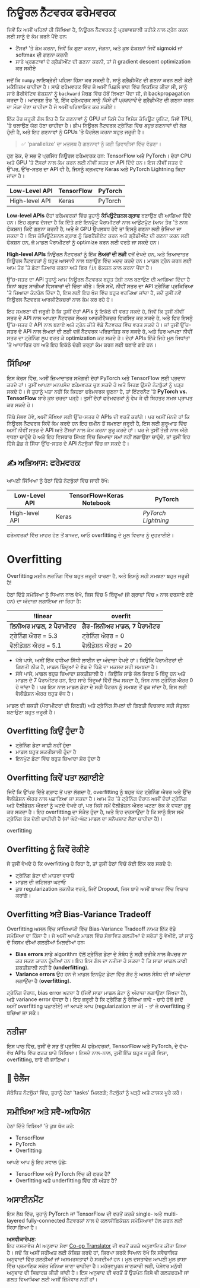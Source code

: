 <!--
CO_OP_TRANSLATOR_METADATA:
{
  "original_hash": "b5466bcedc3c75aa35476270362f626a",
  "translation_date": "2025-07-09T16:29:57+00:00",
  "source_file": "15-rag-and-vector-databases/data/frameworks.md",
  "language_code": "pa"
}
-->
# ਨਿਊਰਲ ਨੈੱਟਵਰਕ ਫਰੇਮਵਰਕ

ਜਿਵੇਂ ਕਿ ਅਸੀਂ ਪਹਿਲਾਂ ਹੀ ਸਿੱਖਿਆ ਹੈ, ਨਿਊਰਲ ਨੈੱਟਵਰਕ ਨੂੰ ਪ੍ਰਭਾਵਸ਼ਾਲੀ ਤਰੀਕੇ ਨਾਲ ਟ੍ਰੇਨ ਕਰਨ ਲਈ ਸਾਨੂੰ ਦੋ ਕੰਮ ਕਰਨੇ ਪੈਂਦੇ ਹਨ:

* ਟੈਂਸਰਾਂ 'ਤੇ ਕੰਮ ਕਰਨਾ, ਜਿਵੇਂ ਕਿ ਗੁਣਾ ਕਰਨਾ, ਜੋੜਨਾ, ਅਤੇ ਕੁਝ ਫੰਕਸ਼ਨਾਂ ਜਿਵੇਂ sigmoid ਜਾਂ softmax ਦੀ ਗਣਨਾ ਕਰਨੀ
* ਸਾਰੇ ਪ੍ਰਗਟਾਵਾਂ ਦੇ ਗ੍ਰੈਡੀਐਂਟ ਦੀ ਗਣਨਾ ਕਰਨੀ, ਤਾਂ ਜੋ gradient descent optimization ਕਰ ਸਕੀਏ

ਜਦੋਂ ਕਿ `numpy` ਲਾਇਬ੍ਰੇਰੀ ਪਹਿਲਾ ਹਿੱਸਾ ਕਰ ਸਕਦੀ ਹੈ, ਸਾਨੂੰ ਗ੍ਰੈਡੀਐਂਟ ਦੀ ਗਣਨਾ ਕਰਨ ਲਈ ਕੋਈ ਮਕੈਨਿਜ਼ਮ ਚਾਹੀਦਾ ਹੈ। ਸਾਡੇ ਫਰੇਮਵਰਕ ਵਿੱਚ ਜੋ ਅਸੀਂ ਪਿਛਲੇ ਭਾਗ ਵਿੱਚ ਵਿਕਸਿਤ ਕੀਤਾ ਸੀ, ਸਾਨੂੰ ਸਾਰੇ ਡੈਰੀਵੇਟਿਵ ਫੰਕਸ਼ਨਾਂ ਨੂੰ `backward` ਮੈਥਡ ਵਿੱਚ ਹੱਥੋਂ ਲਿਖਣਾ ਪੈਂਦਾ ਸੀ, ਜੋ backpropagation ਕਰਦਾ ਹੈ। ਆਦਰਸ਼ ਤੌਰ 'ਤੇ, ਇੱਕ ਫਰੇਮਵਰਕ ਸਾਨੂੰ *ਕਿਸੇ ਵੀ ਪ੍ਰਗਟਾਵੇ* ਦੇ ਗ੍ਰੈਡੀਐਂਟ ਦੀ ਗਣਨਾ ਕਰਨ ਦਾ ਮੌਕਾ ਦੇਣਾ ਚਾਹੀਦਾ ਹੈ ਜੋ ਅਸੀਂ ਪਰਿਭਾਸ਼ਿਤ ਕਰ ਸਕੀਏ।

ਇੱਕ ਹੋਰ ਜਰੂਰੀ ਗੱਲ ਇਹ ਹੈ ਕਿ ਗਣਨਾਵਾਂ ਨੂੰ GPU ਜਾਂ ਕਿਸੇ ਹੋਰ ਵਿਸ਼ੇਸ਼ ਕੰਪਿਊਟ ਯੂਨਿਟ, ਜਿਵੇਂ TPU, 'ਤੇ ਚਲਾਉਣ ਯੋਗ ਹੋਣਾ ਚਾਹੀਦਾ ਹੈ। ਡੀਪ ਨਿਊਰਲ ਨੈੱਟਵਰਕ ਟ੍ਰੇਨਿੰਗ ਵਿੱਚ *ਬਹੁਤ* ਗਣਨਾਵਾਂ ਦੀ ਲੋੜ ਹੁੰਦੀ ਹੈ, ਅਤੇ ਇਹ ਗਣਨਾਵਾਂ ਨੂੰ GPUs 'ਤੇ ਪੈਰਲੇਲ ਕਰਨਾ ਬਹੁਤ ਜਰੂਰੀ ਹੈ।

> ✅ 'parallelize' ਦਾ ਮਤਲਬ ਹੈ ਗਣਨਾਵਾਂ ਨੂੰ ਕਈ ਡਿਵਾਈਸਾਂ ਵਿੱਚ ਵੰਡਣਾ।

ਹੁਣ ਤੱਕ, ਦੋ ਸਭ ਤੋਂ ਪ੍ਰਸਿੱਧ ਨਿਊਰਲ ਫਰੇਮਵਰਕ ਹਨ: TensorFlow ਅਤੇ PyTorch। ਦੋਹਾਂ CPU ਅਤੇ GPU 'ਤੇ ਟੈਂਸਰਾਂ ਨਾਲ ਕੰਮ ਕਰਨ ਲਈ ਨੀਵੀਂ ਸਤਰ ਦਾ API ਦਿੰਦੇ ਹਨ। ਇਸ ਨੀਵੀਂ ਸਤਰ ਦੇ ਉੱਪਰ, ਉੱਚ-ਸਤਰ ਦਾ API ਵੀ ਹੈ, ਜਿਸਨੂੰ ਕ੍ਰਮਵਾਰ Keras ਅਤੇ PyTorch Lightning ਕਿਹਾ ਜਾਂਦਾ ਹੈ।

Low-Level API | TensorFlow| PyTorch
--------------|-------------------------------------|--------------------------------
High-level API| Keras| PyTorch

**Low-level APIs** ਦੋਹਾਂ ਫਰੇਮਵਰਕਾਂ ਵਿੱਚ ਤੁਹਾਨੂੰ **ਕੰਪਿਊਟੇਸ਼ਨਲ ਗ੍ਰਾਫ** ਬਣਾਉਣ ਦੀ ਆਗਿਆ ਦਿੰਦੇ ਹਨ। ਇਹ ਗ੍ਰਾਫ ਦੱਸਦਾ ਹੈ ਕਿ ਦਿੱਤੇ ਗਏ ਇਨਪੁੱਟ ਪੈਰਾਮੀਟਰਾਂ ਨਾਲ ਆਉਟਪੁੱਟ (ਆਮ ਤੌਰ 'ਤੇ ਲਾਸ ਫੰਕਸ਼ਨ) ਕਿਵੇਂ ਗਣਨਾ ਕਰਨੀ ਹੈ, ਅਤੇ ਜੇ GPU ਉਪਲਬਧ ਹੋਵੇ ਤਾਂ ਇਸਨੂੰ ਗਣਨਾ ਲਈ ਭੇਜਿਆ ਜਾ ਸਕਦਾ ਹੈ। ਇਸ ਕੰਪਿਊਟੇਸ਼ਨਲ ਗ੍ਰਾਫ ਨੂੰ ਡਿਫਰੈਂਸ਼ੀਏਟ ਕਰਨ ਅਤੇ ਗ੍ਰੈਡੀਐਂਟ ਦੀ ਗਣਨਾ ਕਰਨ ਲਈ ਫੰਕਸ਼ਨ ਹਨ, ਜੋ ਮਾਡਲ ਪੈਰਾਮੀਟਰਾਂ ਨੂੰ optimize ਕਰਨ ਲਈ ਵਰਤੇ ਜਾ ਸਕਦੇ ਹਨ।

**High-level APIs** ਨਿਊਰਲ ਨੈੱਟਵਰਕਾਂ ਨੂੰ ਇੱਕ **ਲੇਅਰਾਂ ਦੀ ਲੜੀ** ਵਜੋਂ ਦੇਖਦੇ ਹਨ, ਅਤੇ ਜ਼ਿਆਦਾਤਰ ਨਿਊਰਲ ਨੈੱਟਵਰਕਾਂ ਨੂੰ ਬਹੁਤ ਆਸਾਨੀ ਨਾਲ ਬਣਾਉਣ ਵਿੱਚ ਮਦਦ ਕਰਦੇ ਹਨ। ਮਾਡਲ ਟ੍ਰੇਨ ਕਰਨ ਲਈ ਆਮ ਤੌਰ 'ਤੇ ਡੇਟਾ ਤਿਆਰ ਕਰਨਾ ਅਤੇ ਫਿਰ `fit` ਫੰਕਸ਼ਨ ਕਾਲ ਕਰਨਾ ਪੈਂਦਾ ਹੈ।

ਉੱਚ-ਸਤਰ ਦਾ API ਤੁਹਾਨੂੰ ਆਮ ਨਿਊਰਲ ਨੈੱਟਵਰਕ ਬਹੁਤ ਤੇਜ਼ੀ ਨਾਲ ਬਣਾਉਣ ਦੀ ਆਗਿਆ ਦਿੰਦਾ ਹੈ ਬਿਨਾਂ ਬਹੁਤ ਸਾਰੀਆਂ ਵਿਸਥਾਰਾਂ ਦੀ ਚਿੰਤਾ ਕੀਤੇ। ਇਸੇ ਸਮੇਂ, ਨੀਵੀਂ ਸਤਰ ਦਾ API ਟ੍ਰੇਨਿੰਗ ਪ੍ਰਕਿਰਿਆ 'ਤੇ ਜ਼ਿਆਦਾ ਕੰਟਰੋਲ ਦਿੰਦਾ ਹੈ, ਇਸ ਲਈ ਇਹ ਖੋਜ ਵਿੱਚ ਬਹੁਤ ਵਰਤਿਆ ਜਾਂਦਾ ਹੈ, ਜਦੋਂ ਤੁਸੀਂ ਨਵੇਂ ਨਿਊਰਲ ਨੈੱਟਵਰਕ ਆਰਕੀਟੈਕਚਰਾਂ ਨਾਲ ਕੰਮ ਕਰ ਰਹੇ ਹੋ।

ਇਹ ਸਮਝਣਾ ਵੀ ਜਰੂਰੀ ਹੈ ਕਿ ਤੁਸੀਂ ਦੋਹਾਂ APIs ਨੂੰ ਇਕੱਠੇ ਵੀ ਵਰਤ ਸਕਦੇ ਹੋ, ਜਿਵੇਂ ਕਿ ਤੁਸੀਂ ਨੀਵੀਂ ਸਤਰ ਦੇ API ਨਾਲ ਆਪਣਾ ਨੈੱਟਵਰਕ ਲੇਅਰ ਆਰਕੀਟੈਕਚਰ ਵਿਕਸਿਤ ਕਰ ਸਕਦੇ ਹੋ, ਅਤੇ ਫਿਰ ਇਸਨੂੰ ਉੱਚ-ਸਤਰ ਦੇ API ਨਾਲ ਬਣਾਏ ਅਤੇ ਟ੍ਰੇਨ ਕੀਤੇ ਵੱਡੇ ਨੈੱਟਵਰਕ ਵਿੱਚ ਵਰਤ ਸਕਦੇ ਹੋ। ਜਾਂ ਤੁਸੀਂ ਉੱਚ-ਸਤਰ ਦੇ API ਨਾਲ ਲੇਅਰਾਂ ਦੀ ਲੜੀ ਵਜੋਂ ਨੈੱਟਵਰਕ ਪਰਿਭਾਸ਼ਿਤ ਕਰ ਸਕਦੇ ਹੋ, ਅਤੇ ਫਿਰ ਆਪਣਾ ਨੀਵੀਂ ਸਤਰ ਦਾ ਟ੍ਰੇਨਿੰਗ ਲੂਪ ਵਰਤ ਕੇ optimization ਕਰ ਸਕਦੇ ਹੋ। ਦੋਹਾਂ APIs ਇੱਕੋ ਜਿਹੇ ਮੂਲ ਸਿਧਾਂਤਾਂ 'ਤੇ ਆਧਾਰਿਤ ਹਨ ਅਤੇ ਇਹ ਇਕੱਠੇ ਚੰਗੀ ਤਰ੍ਹਾਂ ਕੰਮ ਕਰਨ ਲਈ ਬਣਾਏ ਗਏ ਹਨ।

## ਸਿੱਖਿਆ

ਇਸ ਕੋਰਸ ਵਿੱਚ, ਅਸੀਂ ਜ਼ਿਆਦਾਤਰ ਸਮੱਗਰੀ ਦੋਹਾਂ PyTorch ਅਤੇ TensorFlow ਲਈ ਪ੍ਰਦਾਨ ਕਰਦੇ ਹਾਂ। ਤੁਸੀਂ ਆਪਣਾ ਮਨਪਸੰਦ ਫਰੇਮਵਰਕ ਚੁਣ ਸਕਦੇ ਹੋ ਅਤੇ ਸਿਰਫ਼ ਉਸਦੇ ਨੋਟਬੁੱਕਾਂ ਨੂੰ ਪੜ੍ਹ ਸਕਦੇ ਹੋ। ਜੇ ਤੁਹਾਨੂੰ ਪਤਾ ਨਹੀਂ ਕਿ ਕਿਹੜਾ ਫਰੇਮਵਰਕ ਚੁਣਨਾ ਹੈ, ਤਾਂ ਇੰਟਰਨੈੱਟ 'ਤੇ **PyTorch vs. TensorFlow** ਬਾਰੇ ਕੁਝ ਚਰਚਾ ਪੜ੍ਹੋ। ਤੁਸੀਂ ਦੋਹਾਂ ਫਰੇਮਵਰਕਾਂ ਨੂੰ ਵੇਖ ਕੇ ਵੀ ਬਿਹਤਰ ਸਮਝ ਪ੍ਰਾਪਤ ਕਰ ਸਕਦੇ ਹੋ।

ਜਿੱਥੇ ਸੰਭਵ ਹੋਵੇ, ਅਸੀਂ ਸੌਖਿਆ ਲਈ ਉੱਚ-ਸਤਰ ਦੇ APIs ਦੀ ਵਰਤੋਂ ਕਰਾਂਗੇ। ਪਰ ਅਸੀਂ ਮੰਨਦੇ ਹਾਂ ਕਿ ਨਿਊਰਲ ਨੈੱਟਵਰਕ ਕਿਵੇਂ ਕੰਮ ਕਰਦੇ ਹਨ ਇਹ ਜ਼ਮੀਨ ਤੋਂ ਸਮਝਣਾ ਜਰੂਰੀ ਹੈ, ਇਸ ਲਈ ਸ਼ੁਰੂਆਤ ਵਿੱਚ ਅਸੀਂ ਨੀਵੀਂ ਸਤਰ ਦੇ API ਅਤੇ ਟੈਂਸਰਾਂ ਨਾਲ ਕੰਮ ਕਰਨਾ ਸ਼ੁਰੂ ਕਰਦੇ ਹਾਂ। ਪਰ ਜੇ ਤੁਸੀਂ ਤੇਜ਼ੀ ਨਾਲ ਅੱਗੇ ਵਧਣਾ ਚਾਹੁੰਦੇ ਹੋ ਅਤੇ ਇਹ ਵਿਸਥਾਰ ਸਿੱਖਣ ਵਿੱਚ ਜ਼ਿਆਦਾ ਸਮਾਂ ਨਹੀਂ ਲਗਾਉਣਾ ਚਾਹੁੰਦੇ, ਤਾਂ ਤੁਸੀਂ ਇਹ ਹਿੱਸੇ ਛੱਡ ਕੇ ਸਿੱਧਾ ਉੱਚ-ਸਤਰ ਦੇ API ਨੋਟਬੁੱਕਾਂ ਵਿੱਚ ਜਾ ਸਕਦੇ ਹੋ।

## ✍️ ਅਭਿਆਸ: ਫਰੇਮਵਰਕ

ਆਪਣੀ ਸਿੱਖਿਆ ਨੂੰ ਹੇਠਾਂ ਦਿੱਤੇ ਨੋਟਬੁੱਕਾਂ ਵਿੱਚ ਜਾਰੀ ਰੱਖੋ:

Low-Level API | TensorFlow+Keras Notebook | PyTorch
--------------|-------------------------------------|--------------------------------
High-level API| Keras | *PyTorch Lightning*

ਫਰੇਮਵਰਕਾਂ ਵਿੱਚ ਮਾਹਰ ਹੋਣ ਤੋਂ ਬਾਅਦ, ਆਓ overfitting ਦੇ ਮੂਲ ਵਿਚਾਰ ਨੂੰ ਦੁਹਰਾਈਏ।

# Overfitting

Overfitting ਮਸ਼ੀਨ ਲਰਨਿੰਗ ਵਿੱਚ ਬਹੁਤ ਜਰੂਰੀ ਧਾਰਣਾ ਹੈ, ਅਤੇ ਇਸਨੂੰ ਸਹੀ ਸਮਝਣਾ ਬਹੁਤ ਜਰੂਰੀ ਹੈ!

ਹੇਠਾਂ ਦਿੱਤੇ ਸਮੱਸਿਆ ਨੂੰ ਧਿਆਨ ਨਾਲ ਵੇਖੋ, ਜਿਸ ਵਿੱਚ 5 ਬਿੰਦੂਆਂ (ਜੋ ਗ੍ਰਾਫਾਂ ਵਿੱਚ `x` ਨਾਲ ਦਰਸਾਏ ਗਏ ਹਨ) ਦਾ ਅੰਦਾਜ਼ਾ ਲਗਾਇਆ ਜਾ ਰਿਹਾ ਹੈ:

!linear | overfit
-------------------------|--------------------------
**ਲਿਨੀਅਰ ਮਾਡਲ, 2 ਪੈਰਾਮੀਟਰ** | **ਗੈਰ-ਲਿਨੀਅਰ ਮਾਡਲ, 7 ਪੈਰਾਮੀਟਰ**
ਟ੍ਰੇਨਿੰਗ ਐਰਰ = 5.3 | ਟ੍ਰੇਨਿੰਗ ਐਰਰ = 0
ਵੈਲੀਡੇਸ਼ਨ ਐਰਰ = 5.1 | ਵੈਲੀਡੇਸ਼ਨ ਐਰਰ = 20

* ਖੱਬੇ ਪਾਸੇ, ਅਸੀਂ ਇੱਕ ਵਧੀਆ ਸਿੱਧੀ ਲਾਈਨ ਦਾ ਅੰਦਾਜ਼ਾ ਵੇਖਦੇ ਹਾਂ। ਕਿਉਂਕਿ ਪੈਰਾਮੀਟਰਾਂ ਦੀ ਗਿਣਤੀ ਠੀਕ ਹੈ, ਮਾਡਲ ਬਿੰਦੂਆਂ ਦੇ ਵੰਡ ਦੇ ਪਿੱਛੇ ਦਾ ਮਕਸਦ ਸਹੀ ਸਮਝਦਾ ਹੈ।
* ਸੱਜੇ ਪਾਸੇ, ਮਾਡਲ ਬਹੁਤ ਜ਼ਿਆਦਾ ਸ਼ਕਤੀਸ਼ਾਲੀ ਹੈ। ਕਿਉਂਕਿ ਸਾਡੇ ਕੋਲ ਸਿਰਫ 5 ਬਿੰਦੂ ਹਨ ਅਤੇ ਮਾਡਲ ਦੇ 7 ਪੈਰਾਮੀਟਰ ਹਨ, ਇਹ ਸਾਰੇ ਬਿੰਦੂਆਂ ਵਿੱਚੋਂ ਲੰਘ ਸਕਦਾ ਹੈ, ਜਿਸ ਨਾਲ ਟ੍ਰੇਨਿੰਗ ਐਰਰ 0 ਹੋ ਜਾਂਦਾ ਹੈ। ਪਰ ਇਸ ਨਾਲ ਮਾਡਲ ਡੇਟਾ ਦੇ ਸਹੀ ਪੈਟਰਨ ਨੂੰ ਸਮਝਣ ਤੋਂ ਰੁਕ ਜਾਂਦਾ ਹੈ, ਇਸ ਲਈ ਵੈਲੀਡੇਸ਼ਨ ਐਰਰ ਬਹੁਤ ਵੱਧ ਹੈ।

ਮਾਡਲ ਦੀ ਸ਼ਕਤੀ (ਪੈਰਾਮੀਟਰਾਂ ਦੀ ਗਿਣਤੀ) ਅਤੇ ਟ੍ਰੇਨਿੰਗ ਸੈਂਪਲਾਂ ਦੀ ਗਿਣਤੀ ਵਿਚਕਾਰ ਸਹੀ ਸੰਤੁਲਨ ਬਣਾਉਣਾ ਬਹੁਤ ਜਰੂਰੀ ਹੈ।

## Overfitting ਕਿਉਂ ਹੁੰਦਾ ਹੈ

  * ਟ੍ਰੇਨਿੰਗ ਡੇਟਾ ਕਾਫ਼ੀ ਨਹੀਂ ਹੁੰਦਾ
  * ਮਾਡਲ ਬਹੁਤ ਸ਼ਕਤੀਸ਼ਾਲੀ ਹੁੰਦਾ ਹੈ
  * ਇਨਪੁੱਟ ਡੇਟਾ ਵਿੱਚ ਬਹੁਤ ਜ਼ਿਆਦਾ ਸ਼ੋਰ ਹੁੰਦਾ ਹੈ

## Overfitting ਕਿਵੇਂ ਪਤਾ ਲਗਾਈਏ

ਜਿਵੇਂ ਕਿ ਉੱਪਰ ਦਿੱਤੇ ਗ੍ਰਾਫ ਤੋਂ ਪਤਾ ਲੱਗਦਾ ਹੈ, overfitting ਨੂੰ ਬਹੁਤ ਘੱਟ ਟ੍ਰੇਨਿੰਗ ਐਰਰ ਅਤੇ ਉੱਚ ਵੈਲੀਡੇਸ਼ਨ ਐਰਰ ਨਾਲ ਪਛਾਣਿਆ ਜਾ ਸਕਦਾ ਹੈ। ਆਮ ਤੌਰ 'ਤੇ ਟ੍ਰੇਨਿੰਗ ਦੌਰਾਨ ਅਸੀਂ ਦੋਹਾਂ ਟ੍ਰੇਨਿੰਗ ਅਤੇ ਵੈਲੀਡੇਸ਼ਨ ਐਰਰਾਂ ਨੂੰ ਘਟਦੇ ਵੇਖਦੇ ਹਾਂ, ਪਰ ਕਿਸੇ ਸਮੇਂ ਵੈਲੀਡੇਸ਼ਨ ਐਰਰ ਘਟਣਾ ਰੋਕ ਕੇ ਵਧਣਾ ਸ਼ੁਰੂ ਕਰ ਸਕਦਾ ਹੈ। ਇਹ overfitting ਦਾ ਸੰਕੇਤ ਹੁੰਦਾ ਹੈ, ਅਤੇ ਇਹ ਦਰਸਾਉਂਦਾ ਹੈ ਕਿ ਸਾਨੂੰ ਇਸ ਸਮੇਂ ਟ੍ਰੇਨਿੰਗ ਰੋਕ ਦੇਣੀ ਚਾਹੀਦੀ ਹੈ (ਜਾਂ ਘੱਟੋ-ਘੱਟ ਮਾਡਲ ਦਾ ਸਨੈਪਸ਼ਾਟ ਲੈਣਾ ਚਾਹੀਦਾ ਹੈ)।

overfitting

## Overfitting ਨੂੰ ਕਿਵੇਂ ਰੋਕੀਏ

ਜੇ ਤੁਸੀਂ ਵੇਖਦੇ ਹੋ ਕਿ overfitting ਹੋ ਰਿਹਾ ਹੈ, ਤਾਂ ਤੁਸੀਂ ਹੇਠਾਂ ਵਿੱਚੋਂ ਕੋਈ ਇੱਕ ਕਰ ਸਕਦੇ ਹੋ:

 * ਟ੍ਰੇਨਿੰਗ ਡੇਟਾ ਦੀ ਮਾਤਰਾ ਵਧਾਓ
 * ਮਾਡਲ ਦੀ ਜਟਿਲਤਾ ਘਟਾਓ
 * ਕੁਝ regularization ਤਕਨੀਕ ਵਰਤੋ, ਜਿਵੇਂ Dropout, ਜਿਸ ਬਾਰੇ ਅਸੀਂ ਬਾਅਦ ਵਿੱਚ ਵਿਚਾਰ ਕਰਾਂਗੇ।

## Overfitting ਅਤੇ Bias-Variance Tradeoff

Overfitting ਅਸਲ ਵਿੱਚ ਸਾਂਖਿਆਕੀ ਵਿੱਚ Bias-Variance Tradeoff ਨਾਮਕ ਇੱਕ ਵੱਡੇ ਸਮੱਸਿਆ ਦਾ ਹਿੱਸਾ ਹੈ। ਜੇ ਅਸੀਂ ਆਪਣੇ ਮਾਡਲ ਵਿੱਚ ਸੰਭਾਵਿਤ ਗਲਤੀਆਂ ਦੇ ਸਰੋਤਾਂ ਨੂੰ ਵੇਖੀਏ, ਤਾਂ ਸਾਨੂੰ ਦੋ ਕਿਸਮ ਦੀਆਂ ਗਲਤੀਆਂ ਮਿਲਦੀਆਂ ਹਨ:

* **Bias errors** ਸਾਡੇ algorithm ਵੱਲੋਂ ਟ੍ਰੇਨਿੰਗ ਡੇਟਾ ਦੇ ਸੰਬੰਧ ਨੂੰ ਸਹੀ ਤਰੀਕੇ ਨਾਲ ਕੈਪਚਰ ਨਾ ਕਰ ਸਕਣ ਕਾਰਨ ਹੁੰਦੀਆਂ ਹਨ। ਇਹ ਇਸ ਗੱਲ ਦਾ ਨਤੀਜਾ ਹੋ ਸਕਦਾ ਹੈ ਕਿ ਸਾਡਾ ਮਾਡਲ ਕਾਫ਼ੀ ਸ਼ਕਤੀਸ਼ਾਲੀ ਨਹੀਂ ਹੈ (**underfitting**).
* **Variance errors** ਉਹ ਹਨ ਜੋ ਮਾਡਲ ਇਨਪੁੱਟ ਡੇਟਾ ਵਿੱਚ ਸ਼ੋਰ ਨੂੰ ਅਸਲ ਸੰਬੰਧ ਦੀ ਥਾਂ ਅੰਦਾਜ਼ਾ ਲਗਾਉਂਦਾ ਹੈ (**overfitting**).

ਟ੍ਰੇਨਿੰਗ ਦੌਰਾਨ, bias error ਘਟਦਾ ਹੈ (ਜਿਵੇਂ ਸਾਡਾ ਮਾਡਲ ਡੇਟਾ ਨੂੰ ਅੰਦਾਜ਼ਾ ਲਗਾਉਣਾ ਸਿੱਖਦਾ ਹੈ), ਅਤੇ variance error ਵੱਧਦਾ ਹੈ। ਇਹ ਜਰੂਰੀ ਹੈ ਕਿ ਟ੍ਰੇਨਿੰਗ ਨੂੰ ਰੋਕਿਆ ਜਾਵੇ - ਚਾਹੇ ਹੱਥੋਂ (ਜਦੋਂ ਅਸੀਂ overfitting ਪਛਾਣੀਏ) ਜਾਂ ਆਪਣੇ ਆਪ (regularization ਲਾ ਕੇ) - ਤਾਂ ਜੋ overfitting ਤੋਂ ਬਚਿਆ ਜਾ ਸਕੇ।

## ਨਤੀਜਾ

ਇਸ ਪਾਠ ਵਿੱਚ, ਤੁਸੀਂ ਦੋ ਸਭ ਤੋਂ ਪ੍ਰਸਿੱਧ AI ਫਰੇਮਵਰਕਾਂ, TensorFlow ਅਤੇ PyTorch, ਦੇ ਵੱਖ-ਵੱਖ APIs ਵਿੱਚ ਫਰਕ ਬਾਰੇ ਸਿੱਖਿਆ। ਇਸਦੇ ਨਾਲ-ਨਾਲ, ਤੁਸੀਂ ਇੱਕ ਬਹੁਤ ਜਰੂਰੀ ਵਿਸ਼ਾ, overfitting, ਬਾਰੇ ਵੀ ਜਾਣਿਆ।

## 🚀 ਚੈਲੈਂਜ

ਸੰਬੰਧਿਤ ਨੋਟਬੁੱਕਾਂ ਵਿੱਚ, ਤੁਹਾਨੂੰ ਹੇਠਾਂ 'tasks' ਮਿਲਣਗੇ; ਨੋਟਬੁੱਕਾਂ ਨੂੰ ਪੜ੍ਹੋ ਅਤੇ ਟਾਸਕ ਪੂਰੇ ਕਰੋ।

## ਸਮੀਖਿਆ ਅਤੇ ਸਵੈ-ਅਧਿਐਨ

ਹੇਠਾਂ ਦਿੱਤੇ ਵਿਸ਼ਿਆਂ 'ਤੇ ਕੁਝ ਖੋਜ ਕਰੋ:

- TensorFlow
- PyTorch
- Overfitting

ਆਪਣੇ ਆਪ ਨੂੰ ਇਹ ਸਵਾਲ ਪੁੱਛੋ:

- TensorFlow ਅਤੇ PyTorch ਵਿੱਚ ਕੀ ਫਰਕ ਹੈ?
- Overfitting ਅਤੇ underfitting ਵਿੱਚ ਕੀ ਅੰਤਰ ਹੈ?

## ਅਸਾਈਨਮੈਂਟ

ਇਸ ਲੈਬ ਵਿੱਚ, ਤੁਹਾਨੂੰ PyTorch ਜਾਂ TensorFlow ਦੀ ਵਰਤੋਂ ਕਰਕੇ single- ਅਤੇ multi-layered fully-connected ਨੈੱਟਵਰਕਾਂ ਨਾਲ ਦੋ ਕਲਾਸੀਫਿਕੇਸ਼ਨ ਸਮੱਸਿਆਵਾਂ ਹੱਲ ਕਰਨ ਲਈ ਕਿਹਾ ਗਿਆ ਹੈ।

**ਅਸਵੀਕਾਰੋਪਣ**:  
ਇਹ ਦਸਤਾਵੇਜ਼ AI ਅਨੁਵਾਦ ਸੇਵਾ [Co-op Translator](https://github.com/Azure/co-op-translator) ਦੀ ਵਰਤੋਂ ਕਰਕੇ ਅਨੁਵਾਦਿਤ ਕੀਤਾ ਗਿਆ ਹੈ। ਜਦੋਂ ਕਿ ਅਸੀਂ ਸਹੀਅਤ ਲਈ ਕੋਸ਼ਿਸ਼ ਕਰਦੇ ਹਾਂ, ਕਿਰਪਾ ਕਰਕੇ ਧਿਆਨ ਰੱਖੋ ਕਿ ਸਵੈਚਾਲਿਤ ਅਨੁਵਾਦਾਂ ਵਿੱਚ ਗਲਤੀਆਂ ਜਾਂ ਅਸਮਰਥਤਾਵਾਂ ਹੋ ਸਕਦੀਆਂ ਹਨ। ਮੂਲ ਦਸਤਾਵੇਜ਼ ਆਪਣੀ ਮੂਲ ਭਾਸ਼ਾ ਵਿੱਚ ਪ੍ਰਮਾਣਿਕ ਸਰੋਤ ਮੰਨਿਆ ਜਾਣਾ ਚਾਹੀਦਾ ਹੈ। ਮਹੱਤਵਪੂਰਨ ਜਾਣਕਾਰੀ ਲਈ, ਪੇਸ਼ੇਵਰ ਮਨੁੱਖੀ ਅਨੁਵਾਦ ਦੀ ਸਿਫਾਰਸ਼ ਕੀਤੀ ਜਾਂਦੀ ਹੈ। ਇਸ ਅਨੁਵਾਦ ਦੀ ਵਰਤੋਂ ਤੋਂ ਉਤਪੰਨ ਕਿਸੇ ਵੀ ਗਲਤਫਹਮੀ ਜਾਂ ਗਲਤ ਵਿਆਖਿਆ ਲਈ ਅਸੀਂ ਜ਼ਿੰਮੇਵਾਰ ਨਹੀਂ ਹਾਂ।